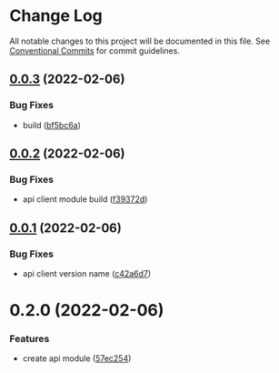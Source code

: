 # Change Log

All notable changes to this project will be documented in this file.
See [Conventional Commits](https://conventionalcommits.org) for commit guidelines.

## [0.0.3](https://github.com/developer239/collection-angular/compare/@collection-module/api-client@0.0.2...@collection-module/api-client@0.0.3) (2022-02-06)


### Bug Fixes

* build ([bf5bc6a](https://github.com/developer239/collection-angular/commit/bf5bc6a22014b111ed74af9b6ba823af34a818e6))





## [0.0.2](https://github.com/developer239/collection-angular/compare/@collection-module/api-client@0.0.1...@collection-module/api-client@0.0.2) (2022-02-06)


### Bug Fixes

* api client module build ([f39372d](https://github.com/developer239/collection-angular/commit/f39372d22ae1d12a15de2906ac5702fc7d5805bb))





## [0.0.1](https://github.com/developer239/collection-angular/compare/@collection-module/api-client@0.2.0...@collection-module/api-client@0.0.1) (2022-02-06)


### Bug Fixes

* api client version name ([c42a6d7](https://github.com/developer239/collection-angular/commit/c42a6d799434b54959892d1afe7f12baf80489d8))





# 0.2.0 (2022-02-06)


### Features

* create api module ([57ec254](https://github.com/developer239/collection-angular/commit/57ec2547c031b82299fdb8966fa40c81d9b41ab8))

